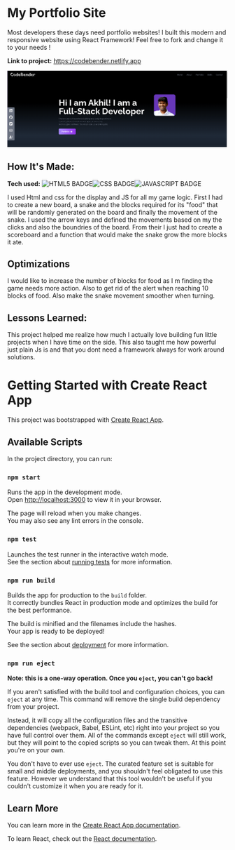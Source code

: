
# My Portfolio Site
Most developers these days need portfolio websites! I built this modern and responsive website using React Framework! Feel free to fork and change it to your needs !

**Link to project:** https://codebender.netlify.app

![alt text](https://github.com/akhilsatish2008/My-portfolio-site/blob/main/public/screenshot.png)


## How It's Made:

**Tech used:** ![HTML5 BADGE](https://img.shields.io/static/v1?label=|&message=HTML5&color=23555f&style=plastic&logo=html5)![CSS BADGE](https://img.shields.io/static/v1?label=|&message=CSS3&color=285f65&style=plastic&logo=css3)![JAVASCRIPT BADGE](https://img.shields.io/static/v1?label=|&message=JAVASCRIPT&color=3c7f5d&style=plastic&logo=javascript)

I used Html and css for the display and JS for all my game logic. First I had to create a new board, a snake and the blocks required for its "food" that will be randomly generated on the board and finally the movement of the snake. I used the arrow keys and defined the movements based on my the clicks and also the boundries of the board. From their I just had to create a scoreboard and a function that would make the snake grow the more blocks it ate.

## Optimizations

I would like to increase the number of blocks for food as I m finding the game needs more action. Also to get rid of the alert when reaching 10 blocks of food.
Also make the snake movement smoother when turning.

## Lessons Learned:

This project helped me realize how much I actually love building fun little projects when I have time on the side. This also taught me how powerful just plain Js is and that you dont need a framework always for work around solutions.


























# Getting Started with Create React App

This project was bootstrapped with [Create React App](https://github.com/facebook/create-react-app).

## Available Scripts

In the project directory, you can run:

### `npm start`

Runs the app in the development mode.\
Open [http://localhost:3000](http://localhost:3000) to view it in your browser.

The page will reload when you make changes.\
You may also see any lint errors in the console.

### `npm test`

Launches the test runner in the interactive watch mode.\
See the section about [running tests](https://facebook.github.io/create-react-app/docs/running-tests) for more information.

### `npm run build`

Builds the app for production to the `build` folder.\
It correctly bundles React in production mode and optimizes the build for the best performance.

The build is minified and the filenames include the hashes.\
Your app is ready to be deployed!

See the section about [deployment](https://facebook.github.io/create-react-app/docs/deployment) for more information.

### `npm run eject`

**Note: this is a one-way operation. Once you `eject`, you can't go back!**

If you aren't satisfied with the build tool and configuration choices, you can `eject` at any time. This command will remove the single build dependency from your project.

Instead, it will copy all the configuration files and the transitive dependencies (webpack, Babel, ESLint, etc) right into your project so you have full control over them. All of the commands except `eject` will still work, but they will point to the copied scripts so you can tweak them. At this point you're on your own.

You don't have to ever use `eject`. The curated feature set is suitable for small and middle deployments, and you shouldn't feel obligated to use this feature. However we understand that this tool wouldn't be useful if you couldn't customize it when you are ready for it.

## Learn More

You can learn more in the [Create React App documentation](https://facebook.github.io/create-react-app/docs/getting-started).

To learn React, check out the [React documentation](https://reactjs.org/).


